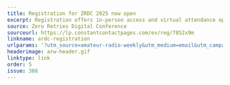 ```yaml
---
title: Registration for ZRDC 2025 now open
excerpt: Registration offers in-person access and virtual attendance options to attend the inaugural Zero Retries Digital Conference 2025.
source: Zero Retries Digital Conference
sourceurl: https://lp.constantcontactpages.com/ev/reg/7852x9m
linkname: ardc-registration
urlparams: '?utm_source=amateur-radio-weekly&utm_medium=email&utm_campaign=newsletter'
headerimage: arw-header.gif
linktype: link
order: 5
issue: 388
---
```

